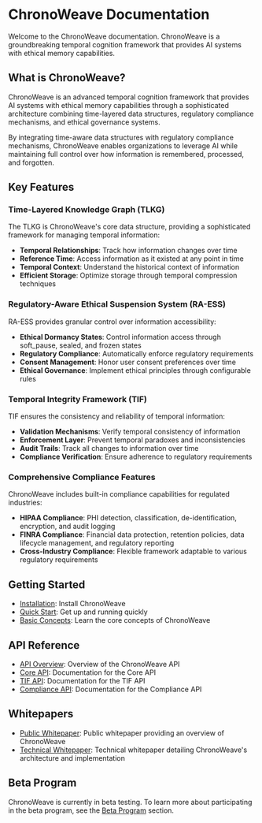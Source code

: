 # ChronoWeave Documentation

Welcome to the ChronoWeave documentation. ChronoWeave is a groundbreaking temporal cognition framework that provides AI systems with ethical memory capabilities.

## What is ChronoWeave?

ChronoWeave is an advanced temporal cognition framework that provides AI systems with ethical memory capabilities through a sophisticated architecture combining time-layered data structures, regulatory compliance mechanisms, and ethical governance systems.

By integrating time-aware data structures with regulatory compliance mechanisms, ChronoWeave enables organizations to leverage AI while maintaining full control over how information is remembered, processed, and forgotten.

## Key Features

### Time-Layered Knowledge Graph (TLKG)

The TLKG is ChronoWeave's core data structure, providing a sophisticated framework for managing temporal information:

- **Temporal Relationships**: Track how information changes over time
- **Reference Time**: Access information as it existed at any point in time
- **Temporal Context**: Understand the historical context of information
- **Efficient Storage**: Optimize storage through temporal compression techniques

### Regulatory-Aware Ethical Suspension System (RA-ESS)

RA-ESS provides granular control over information accessibility:

- **Ethical Dormancy States**: Control information access through soft_pause, sealed, and frozen states
- **Regulatory Compliance**: Automatically enforce regulatory requirements
- **Consent Management**: Honor user consent preferences over time
- **Ethical Governance**: Implement ethical principles through configurable rules

### Temporal Integrity Framework (TIF)

TIF ensures the consistency and reliability of temporal information:

- **Validation Mechanisms**: Verify temporal consistency of information
- **Enforcement Layer**: Prevent temporal paradoxes and inconsistencies
- **Audit Trails**: Track all changes to information over time
- **Compliance Verification**: Ensure adherence to regulatory requirements

### Comprehensive Compliance Features

ChronoWeave includes built-in compliance capabilities for regulated industries:

- **HIPAA Compliance**: PHI detection, classification, de-identification, encryption, and audit logging
- **FINRA Compliance**: Financial data protection, retention policies, data lifecycle management, and regulatory reporting
- **Cross-Industry Compliance**: Flexible framework adaptable to various regulatory requirements

## Getting Started

- [Installation](getting-started/installation.md): Install ChronoWeave
- [Quick Start](getting-started/quick-start.md): Get up and running quickly
- [Basic Concepts](getting-started/basic-concepts.md): Learn the core concepts of ChronoWeave

## API Reference

- [API Overview](api/overview.md): Overview of the ChronoWeave API
- [Core API](api/core.md): Documentation for the Core API
- [TIF API](api/tif.md): Documentation for the TIF API
- [Compliance API](api/compliance.md): Documentation for the Compliance API

## Whitepapers

- [Public Whitepaper](../whitepapers/ChronoWeave_Public_Whitepaper.md): Public whitepaper providing an overview of ChronoWeave
- [Technical Whitepaper](../whitepapers/ChronoWeave_Technical_Whitepaper.md): Technical whitepaper detailing ChronoWeave's architecture and implementation

## Beta Program

ChronoWeave is currently in beta testing. To learn more about participating in the beta program, see the [Beta Program](beta/overview.md) section.
